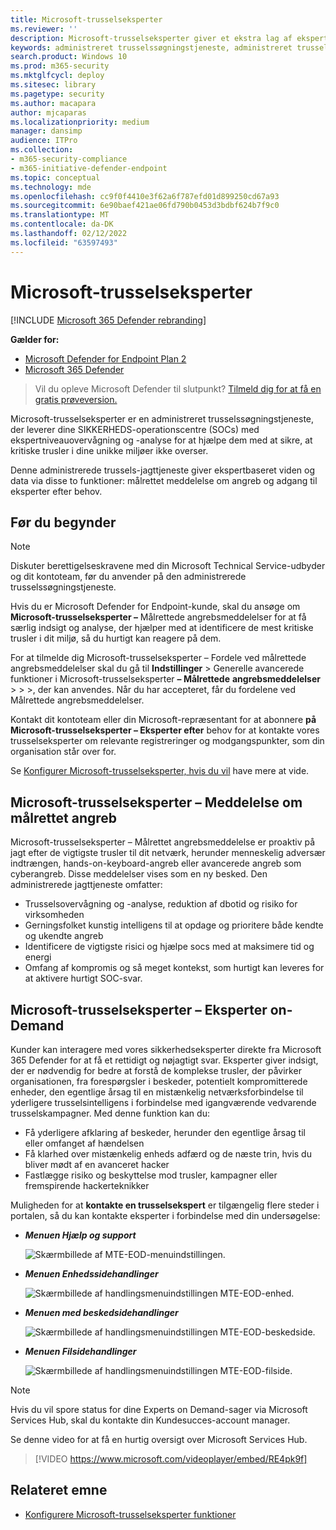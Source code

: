 ```yaml
---
title: Microsoft-trusselseksperter
ms.reviewer: ''
description: Microsoft-trusselseksperter giver et ekstra lag af ekspertise til Microsoft Defender til slutpunkt.
keywords: administreret trusselssøgningstjeneste, administreret trusselssøgning, administreret registrering og svartjeneste (MDR), MTE, Microsoft-trusselseksperter, MTE-TAN, meddelelse om målrettet angreb, målrettet angrebsmeddelelse
search.product: Windows 10
ms.prod: m365-security
ms.mktglfcycl: deploy
ms.sitesec: library
ms.pagetype: security
ms.author: macapara
author: mjcaparas
ms.localizationpriority: medium
manager: dansimp
audience: ITPro
ms.collection:
- m365-security-compliance
- m365-initiative-defender-endpoint
ms.topic: conceptual
ms.technology: mde
ms.openlocfilehash: cc9f0f4410e3f62a6f787efd01d899250cd67a93
ms.sourcegitcommit: 6e90baef421ae06fd790b0453d3bdbf624b7f9c0
ms.translationtype: MT
ms.contentlocale: da-DK
ms.lasthandoff: 02/12/2022
ms.locfileid: "63597493"
---
```

# <a name="microsoft-threat-experts"></a>Microsoft-trusselseksperter

[!INCLUDE [Microsoft 365 Defender rebranding](../../includes/microsoft-defender.md)]

**Gælder for:**
- [Microsoft Defender for Endpoint Plan 2](https://go.microsoft.com/fwlink/p/?linkid=2154037)
- [Microsoft 365 Defender](https://go.microsoft.com/fwlink/?linkid=2118804)

> Vil du opleve Microsoft Defender til slutpunkt? [Tilmeld dig for at få en gratis prøveversion.](https://signup.microsoft.com/create-account/signup?products=7f379fee-c4f9-4278-b0a1-e4c8c2fcdf7e&ru=https://aka.ms/MDEp2OpenTrial?ocid=docs-wdatp-exposedapis-abovefoldlink)

Microsoft-trusselseksperter er en administreret trusselssøgningstjeneste, der leverer dine SIKKERHEDS-operationscentre (SOCs) med ekspertniveauovervågning og -analyse for at hjælpe dem med at sikre, at kritiske trusler i dine unikke miljøer ikke overser.

Denne administrerede trussels-jagttjeneste giver ekspertbaseret viden og data via disse to funktioner: målrettet meddelelse om angreb og adgang til eksperter efter behov.

## <a name="before-you-begin"></a>Før du begynder

> [!NOTE]
> Diskuter berettigelseskravene med din Microsoft Technical Service-udbyder og dit kontoteam, før du anvender på den administrerede trusselssøgningstjeneste.

Hvis du er Microsoft Defender for Endpoint-kunde, skal du ansøge om **Microsoft-trusselseksperter –** Målrettede angrebsmeddelelser for at få særlig indsigt og analyse, der hjælper med at identificere de mest kritiske trusler i dit miljø, så du hurtigt kan reagere på dem.

For at tilmelde dig Microsoft-trusselseksperter – Fordele ved målrettede angrebsmeddelelser skal du gå til **Indstillinger** \> Generelle avancerede funktioner i Microsoft-trusselseksperter **– Målrettede** **angrebsmeddelelser** \>  \>  \>, der kan anvendes. Når du har accepteret, får du fordelene ved Målrettede angrebsmeddelelser.

Kontakt dit kontoteam eller din Microsoft-repræsentant for at abonnere **på Microsoft-trusselseksperter – Eksperter efter** behov for at kontakte vores trusselseksperter om relevante registreringer og modgangspunkter, som din organisation står over for.

Se [Konfigurer Microsoft-trusselseksperter, hvis du vil](/microsoft-365/security/defender-endpoint/configure-microsoft-threat-experts#before-you-begin) have mere at vide.

## <a name="microsoft-threat-experts---targeted-attack-notification"></a>Microsoft-trusselseksperter – Meddelelse om målrettet angreb

Microsoft-trusselseksperter – Målrettet angrebsmeddelelse er proaktiv på jagt efter de vigtigste trusler til dit netværk, herunder menneskelig adversær indtrængen, hands-on-keyboard-angreb eller avancerede angreb som cyberangreb. Disse meddelelser vises som en ny besked. Den administrerede jagttjeneste omfatter:

- Trusselsovervågning og -analyse, reduktion af dbotid og risiko for virksomheden
- Gerningsfolket kunstig intelligens til at opdage og prioritere både kendte og ukendte angreb
- Identificere de vigtigste risici og hjælpe socs med at maksimere tid og energi
- Omfang af kompromis og så meget kontekst, som hurtigt kan leveres for at aktivere hurtigt SOC-svar.

## <a name="microsoft-threat-experts---experts-on-demand"></a>Microsoft-trusselseksperter – Eksperter on-Demand

Kunder kan interagere med vores sikkerhedseksperter direkte fra Microsoft 365 Defender for at få et rettidigt og nøjagtigt svar. Eksperter giver indsigt, der er nødvendig for bedre at forstå de komplekse trusler, der påvirker organisationen, fra forespørgsler i beskeder, potentielt kompromitterede enheder, den egentlige årsag til en mistænkelig netværksforbindelse til yderligere trusselsintelligens i forbindelse med igangværende vedvarende trusselskampagner. Med denne funktion kan du:

- Få yderligere afklaring af beskeder, herunder den egentlige årsag til eller omfanget af hændelsen
- Få klarhed over mistænkelig enheds adfærd og de næste trin, hvis du bliver mødt af en avanceret hacker
- Fastlægge risiko og beskyttelse mod trusler, kampagner eller fremspirende hackerteknikker

Muligheden for at **kontakte en trusselsekspert** er tilgængelig flere steder i portalen, så du kan kontakte eksperter i forbindelse med din undersøgelse:

- ***Menuen Hjælp og support***

  ![Skærmbillede af MTE-EOD-menuindstillingen.](images/mte-eod-menu.png)

- ***Menuen Enhedssidehandlinger***

  ![Skærmbillede af handlingsmenuindstillingen MTE-EOD-enhed.](images/mte-eod-machines.png)

- ***Menuen med beskedsidehandlinger***

  ![Skærmbillede af handlingsmenuindstillingen MTE-EOD-beskedside.](images/mte-eod-alerts.png)

- ***Menuen Filsidehandlinger***

  ![Skærmbillede af handlingsmenuindstillingen MTE-EOD-filside.](images/mte-eod-file.png)

> [!NOTE]
> Hvis du vil spore status for dine Experts on Demand-sager via Microsoft Services Hub, skal du kontakte din Kundesucces-account manager.

Se denne video for at få en hurtig oversigt over Microsoft Services Hub.

> [!VIDEO https://www.microsoft.com/videoplayer/embed/RE4pk9f]

## <a name="related-topic"></a>Relateret emne

- [Konfigurere Microsoft-trusselseksperter funktioner](configure-microsoft-threat-experts.md)
